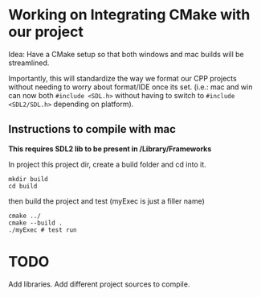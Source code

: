 # Working on Integrating CMake with our project

Idea: Have a CMake setup so that both windows and mac builds will
be streamlined.

Importantly, this will standardize the way we format our CPP
projects without needing to worry about format/IDE once its set.
(i.e.: mac and win can now both `#include <SDL.h>` without having
to switch to `#include <SDL2/SDL.h>` depending on platform).

## Instructions to compile with mac

<b>This requires SDL2 lib to be present in /Library/Frameworks</b>

In project this project dir, create a build folder and cd into it.

```
mkdir build
cd build
```

then build the project and test (myExec is just a filler name)

```
cmake ../
cmake --build .
./myExec # test run
```

# TODO

Add libraries.
Add different project sources to compile.


